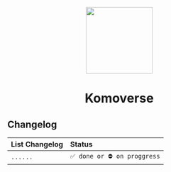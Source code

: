 <p align="center"> 
    <img src="https://avatars.githubusercontent.com/u/102501734?s=200&v=4" align="center" height="150"></img>
</p>
<h1 align="center">Komoverse</h1>

## Changelog

| List Changelog | Status                        |
| :------------- | :---------------------------- |
| `......`       | `✅ done or ⛔️ on proggress` |
